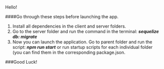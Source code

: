 Hello!

####Go through these steps before launching the app.

1. Install all dependencies in the client and server folders.
2. Go to the server folder and run the command in the terminal:
***sequelize db: migrate***
3. Now you can launch the application. Go to parent folder and run the script: ***npm run start*** or run startup scripts for each individual folder (you can find them in the corresponding package.json.

###Good Luck!